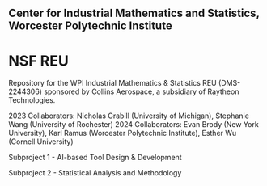 ## Center for Industrial Mathematics and Statistics, Worcester Polytechnic Institute
# NSF REU


Repository for the WPI Industrial Mathematics & Statistics REU (DMS-2244306) sponsored by Collins Aerospace, a subsidiary of Raytheon Technologies.

2023 Collaborators: Nicholas Grabill (University of Michigan), Stephanie Wang (University of Rochester)
2024 Collaborators: Evan Brody (New York University), Karl Ramus (Worcester Polytechnic Institute), Esther Wu (Cornell University)

Subproject 1 - AI-based Tool Design & Development

Subproject 2 - Statistical Analysis and Methodology
